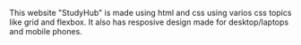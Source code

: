 This website "StudyHub" is made using html and css using varios css topics like grid and flexbox. It also has resposive design made for desktop/laptops and mobile phones.
